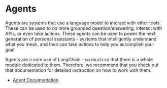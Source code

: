# Agents

Agents are systems that use a language model to interact with other tools.
These can be used to do more grounded question/answering, interact with APIs, or even take actions.
These agents can be used to power the next generation of personal assistants -
systems that intelligently understand what you mean, and then can take actions to help you accomplish your goal.

Agents are a core use of LangChain - so much so that there is a whole module dedicated to them.
Therefore, we recommend that you check out that documentation for detailed instruction on how to work
with them.

- [Agent Documentation](../modules/agents.rst)
